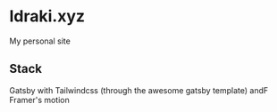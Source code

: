 # Idraki.xyz

My personal site

## Stack

Gatsby with Tailwindcss (through the awesome gatsby template) andF Framer's motion
